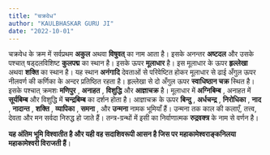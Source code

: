 ```yaml
---
title: "चक्रवेध"
author: "KAULBHASKAR GURU JI"
date: "2022-10-01"
---
```


चक्रवेध के क्रम में सर्वप्रथम **अकुल** अथवा **विषुवत्** का नाम आता है। इसके अनन्तर **अष्टदल** और उसके पश्चात् षड्दलविशिष्ट **कुलपद्म** का स्थान है। इसके ऊपर **मूलाधार** है। इस मूलाधार के ऊपर **हृल्लेखा** अथवा **शक्ति** का स्थान है। यह स्थान **अनंगादि** देवताओं से परिवेष्टित होकर मूलाधार से ढाई अँगुल ऊपर नीलवर्ण की कर्णिका के अन्दर प्रतिष्ठित रहता है। हृल्लेखा से दो अँगुल ऊपर **स्वाधिष्ठान चक्र** स्थित है। इसके पश्चात् क्रमशः **मणिपुर** , **अनाहत** , **विशुद्धि** और **आज्ञाचक्र** है। मूलाधार में **अग्निबिम्ब** , अनाहत में **सूर्यबिम्ब** और विशुद्धि में **चन्द्रबिम्ब** का दर्शन होता है। आज्ञाचक्र के ऊपर **बिन्दु** , **अर्धचन्द्र** , **निरोधिका** , **नाद** , **नादान्त** , **शक्ति** , **व्यापिका** , **समना** , और **उन्मना** नामक भूमियाँ हैं। उन्मना तक काल की कलाएँ, तत्त्व, देवता और मन सर्वदा निरुद्ध हो जाते हैं। तन्त्र-ग्रन्थों में इसी का निर्वाणात्मक **रुद्रवक्त्र** के नाम से वर्णन है।

**यह अंतिम भूमि विश्वातीत है और यही वह सदाशिवरूपी आसन है जिस पर महाकामेश्वराङ्कनिलया महाकामेश्वरी विराजती हैं**।
